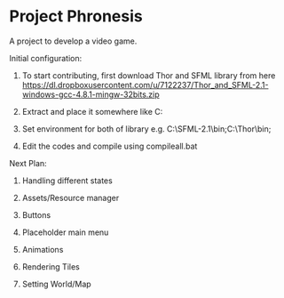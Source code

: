 Project Phronesis
=================

A project to develop a video game.


Initial configuration:

1. To start contributing, first download Thor and SFML library
   from here https://dl.dropboxusercontent.com/u/7122237/Thor_and_SFML-2.1-windows-gcc-4.8.1-mingw-32bits.zip

2. Extract and place it somewhere like C:

3. Set environment for both of library e.g. C:\SFML-2.1\bin;C:\Thor\bin;

4. Edit the codes and compile using compileall.bat





Next Plan:

1. Handling different states

2. Assets/Resource manager

3. Buttons

4. Placeholder main menu

5. Animations

6. Rendering Tiles

7. Setting World/Map